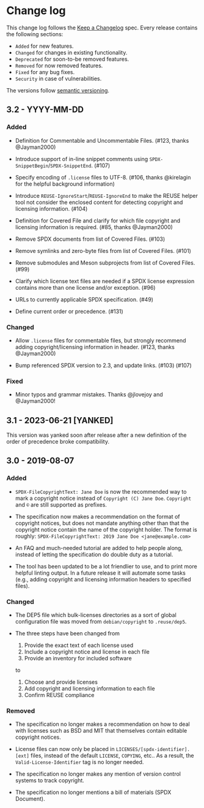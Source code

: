 <!--
SPDX-FileCopyrightText: 2019 Free Software Foundation Europe e.V.
SPDX-FileCopyrightText: 2023 DB Systel GmbH

SPDX-License-Identifier: CC-BY-SA-4.0
-->

# Change log

This change log follows the [Keep a
Changelog](http://keepachangelog.com/) spec. Every release contains the
following sections:

-   `Added` for new features.
-   `Changed` for changes in existing functionality.
-   `Deprecated` for soon-to-be removed features.
-   `Removed` for now removed features.
-   `Fixed` for any bug fixes.
-   `Security` in case of vulnerabilities.

The versions follow [semantic versioning](https://semver.org).

## 3.2 - YYYY-MM-DD

### Added

- Definition for Commentable and Uncommentable Files. (#123, thanks @Jayman2000)

- Introduce support of in-line snippet comments using
  `SPDX-SnippetBegin`/`SPDX-SnippetEnd`. (#107)

- Specify encoding of `.license` files to UTF-8. (#106, thanks @kirelagin for
  the helpful background information)

- Introduce `REUSE-IgnoreStart`/`REUSE-IgnoreEnd` to make the REUSE helper tool
  not consider the enclosed content for detecting copyright and licensing
  information. (#104)

- Definition for Covered File and clarify for which file copyright and licensing
  information is required. (#85, thanks @Jayman2000)

- Remove SPDX documents from list of Covered Files. (#103)

- Remove symlinks and zero-byte files from list of Covered Files. (#101)

- Remove submodules and Meson subprojects from list of Covered Files. (#99)

- Clarify which license text files are needed if a SPDX license expression
  contains more than one license and/or exception. (#96)

- URLs to currently applicable SPDX specification. (#49)

- Define current order or precedence. (#131)

### Changed

- Allow `.license` files for commentable files, but strongly recommend adding
  copyright/licensing information in header. (#123, thanks @Jayman2000)

- Bump referenced SPDX version to 2.3, and update links. (#103) (#107)

### Fixed

- Minor typos and grammar mistakes. Thanks @jlovejoy and @Jayman2000!

## 3.1 - 2023-06-21 [YANKED]

This version was yanked soon after release after a new definition of the order
of precedence broke compatibility.

## 3.0 - 2019-08-07

### Added

- `SPDX-FileCopyrightText: Jane Doe` is now the recommended way to mark a copyright
  notice instead of `Copyright (C) Jane Doe`. `Copyright` and `©` are still
  supported as prefixes.

- The specification now makes a recommendation on the format of copyright
  notices, but does not mandate anything other than that the copyright notice
  contain the name of the copyright holder. The format is roughly:
  `SPDX-FileCopyrightText: 2019 Jane Doe <jane@example.com>`

- An FAQ and much-needed tutorial are added to help people along, instead of
  letting the specification do double duty as a tutorial.

- The tool has been updated to be a lot friendlier to use, and to print more
  helpful linting output. In a future release it will automate some tasks (e.g.,
  adding copyright and licensing information headers to specified files).

### Changed

- The DEP5 file which bulk-licenses directories as a sort of global
  configuration file was moved from `debian/copyright` to `.reuse/dep5`.

- The three steps have been changed from

  1. Provide the exact text of each license used
  2. Include a copyright notice and license in each file
  3. Provide an inventory for included software

  to

  1. Choose and provide licenses
  2. Add copyright and licensing information to each file
  3. Confirm REUSE compliance

### Removed

- The specification no longer makes a recommendation on how to deal with
  licenses such as BSD and MIT that themselves contain editable copyright
  notices.

- License files can now only be placed in `LICENSES/[spdx-identifier].[ext]`
  files, instead of the default `LICENSE`, `COPYING`, etc.. As a result, the
  `Valid-License-Identifier` tag is no longer needed.

- The specification no longer makes any mention of version control systems to
  track copyright.

- The specification no longer mentions a bill of materials (SPDX Document).
